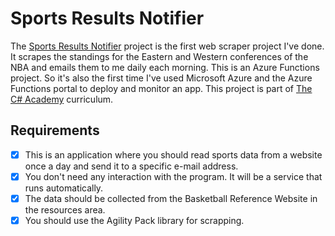 # Sports Results Notifier

The [Sports Results Notifier](https://www.thecsharpacademy.com/project/19/sports-results) project is the first web scraper project I've done. It scrapes the standings for the Eastern and Western conferences of the NBA and emails them to me daily each morning. This is an Azure Functions project. So it's also the first time I've used Microsoft Azure and the Azure Functions portal to deploy and monitor an app. This project is part of [The C# Academy](https://www.thecsharpacademy.com/) curriculum.

## Requirements

- [x] This is an application where you should read sports data from a website once a day and send it to a specific e-mail address.
- [x] You don't need any interaction with the program. It will be a service that runs automatically.
- [x] The data should be collected from the Basketball Reference Website in the resources area.
- [x] You should use the Agility Pack library for scrapping.